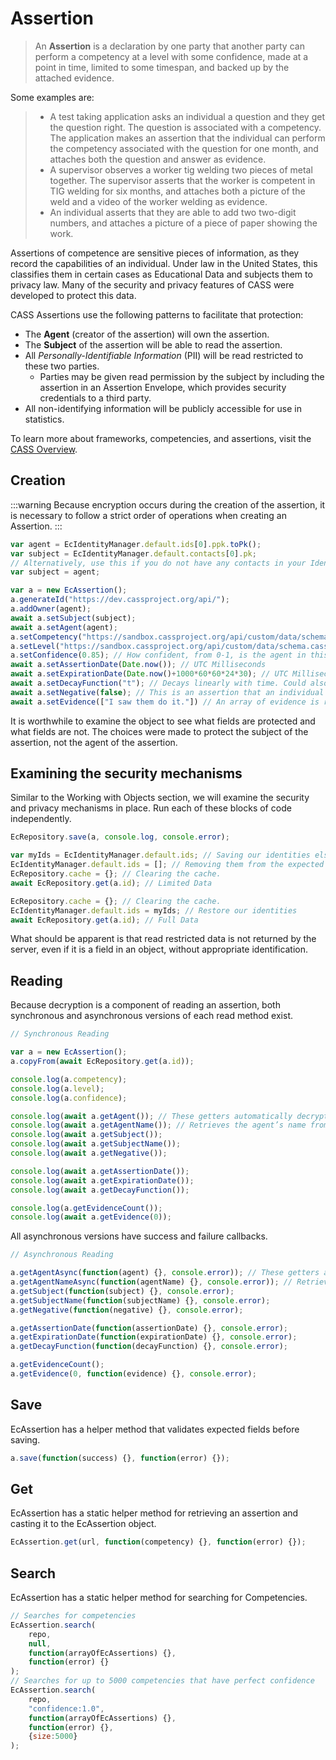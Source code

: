# Assertion

> An **Assertion** is a declaration by one party that another party can perform a competency at a level with some confidence, made at a point in time, limited to some timespan, and backed up by the attached evidence.

Some examples are:
> * A test taking application asks an individual a question and they get the question right. The question is associated with a competency. The application makes an assertion that the individual can perform the competency associated with the question for one month, and attaches both the question and answer as evidence.
> * A supervisor observes a worker tig welding two pieces of metal together. The supervisor asserts that the worker is competent in TIG welding for six months, and attaches both a picture of the weld and a video of the worker welding as evidence.
> * An individual asserts that they are able to add two two-digit numbers, and attaches a picture of a piece of paper showing the work.

Assertions of competence are sensitive pieces of information, as they record the capabilities of an individual. Under law in the United States, this classifies them in certain cases as Educational Data and subjects them to privacy law. Many of the security and privacy features of CASS were developed to protect this data.

CASS Assertions use the following patterns to facilitate that protection:
* The **Agent** (creator of the assertion) will own the assertion.
* The **Subject** of the assertion will be able to read the assertion.
* All *Personally-Identifiable Information* (PII) will be read restricted to these two parties.
    * Parties may be given read permission by the subject by including the assertion in an Assertion Envelope, which provides security credentials to a third party.
* All non-identifying information will be publicly accessible for use in statistics.

To learn more about frameworks, competencies, and assertions, visit the [CASS Overview](/guide/overview/).

## Creation

:::warning
Because encryption occurs during the creation of the assertion, it is necessary to follow a strict order of operations when creating an Assertion.
:::

```js
var agent = EcIdentityManager.default.ids[0].ppk.toPk();
var subject = EcIdentityManager.default.contacts[0].pk;
// Alternatively, use this if you do not have any contacts in your Identity Manager
var subject = agent;

var a = new EcAssertion();
a.generateId("https://dev.cassproject.org/api/");
a.addOwner(agent);
await a.setSubject(subject);
await a.setAgent(agent);
a.setCompetency("https://sandbox.cassproject.org/api/custom/data/schema.cassproject.org.0.2.Competency/6bcb0d3f-fa6b-4aa2-b111-92ddecb9a2a8");
a.setLevel("https://sandbox.cassproject.org/api/custom/data/schema.cassproject.org.0.2.Level/99efb8ee-e04d-44df-9a33-8da28bb889e9");
a.setConfidence(0.85); // How confident, from 0-1, is the agent in this assertion?
await a.setAssertionDate(Date.now()); // UTC Milliseconds
await a.setExpirationDate(Date.now()+1000*60*60*24*30); // UTC Milliseconds, 30 days in the future.
await a.setDecayFunction("t"); // Decays linearly with time. Could also be t^2 or sqrt(t)
await a.setNegative(false); // This is an assertion that an individual *can* do something, not that they *cannot*.
await a.setEvidence(["I saw them do it."]) // An array of evidence is required. Any string (URLs for instance) will do.
```

It is worthwhile to examine the object to see what fields are protected and what fields are not. The choices were made to protect the subject of the assertion, not the agent of the assertion.

## Examining the security mechanisms

Similar to the Working with Objects section, we will examine the security and privacy mechanisms in place. Run each of these blocks of code independently.

```js
EcRepository.save(a, console.log, console.error);

var myIds = EcIdentityManager.default.ids; // Saving our identities elsewhere.
EcIdentityManager.default.ids = []; // Removing them from the expected location.
EcRepository.cache = {}; // Clearing the cache.
await EcRepository.get(a.id); // Limited Data

EcRepository.cache = {}; // Clearing the cache.
EcIdentityManager.default.ids = myIds; // Restore our identities
await EcRepository.get(a.id); // Full Data
```

What should be apparent is that read restricted data is not returned by the server, even if it is a field in an object, without appropriate identification.

## Reading

Because decryption is a component of reading an assertion, both synchronous and asynchronous versions of each read method exist.

```js
// Synchronous Reading

var a = new EcAssertion();
a.copyFrom(await EcRepository.get(a.id));

console.log(a.competency);
console.log(a.level);
console.log(a.confidence);

console.log(await a.getAgent()); // These getters automatically decrypt the data.
console.log(await a.getAgentName()); // Retrieves the agent’s name from EcIdentityManager, if available.
console.log(await a.getSubject());
console.log(await a.getSubjectName());
console.log(await a.getNegative());

console.log(await a.getAssertionDate());
console.log(await a.getExpirationDate());
console.log(await a.getDecayFunction());

console.log(a.getEvidenceCount());
console.log(await a.getEvidence(0));
```

All asynchronous versions have success and failure callbacks.

```js
// Asynchronous Reading

a.getAgentAsync(function(agent) {}, console.error)); // These getters automatically decrypt the data.
a.getAgentNameAsync(function(agentName) {}, console.error)); // Retrieves the agent’s name from EcIdentityManager, ifavailable.
a.getSubject(function(subject) {}, console.error);
a.getSubjectName(function(subjectName) {}, console.error);
a.getNegative(function(negative) {}, console.error);

a.getAssertionDate(function(assertionDate) {}, console.error);
a.getExpirationDate(function(expirationDate) {}, console.error);
a.getDecayFunction(function(decayFunction) {}, console.error);

a.getEvidenceCount();
a.getEvidence(0, function(evidence) {}, console.error);
```

## Save

EcAssertion has a helper method that validates expected fields before saving.

```js
a.save(function(success) {}, function(error) {});
```

## Get

EcAssertion has a static helper method for retrieving an assertion and casting it to the EcAssertion object.

```js
EcAssertion.get(url, function(competency) {}, function(error) {});
```

## Search

EcAssertion has a static helper method for searching for Competencies.

```js
// Searches for competencies
EcAssertion.search(
    repo,
    null,
    function(arrayOfEcAssertions) {},
    function(error) {}
);
// Searches for up to 5000 competencies that have perfect confidence
EcAssertion.search(
    repo,
    "confidence:1.0",
    function(arrayOfEcAssertions) {},
    function(error) {},
    {size:5000}
);
```